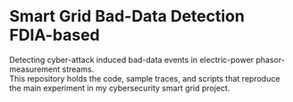 # Smart Grid Bad-Data Detection FDIA-based

Detecting cyber-attack induced bad-data events in electric-power phasor-measurement streams.  
This repository holds the code, sample traces, and scripts that reproduce the main experiment in my cybersecurity smart grid project.


